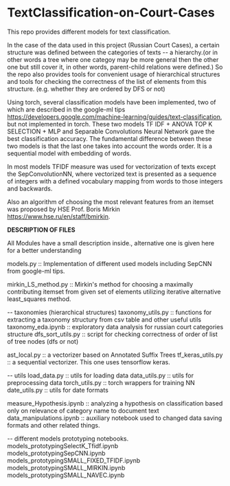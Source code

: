 # TextClassification-on-Court-Cases

This repo provides different models for text classification.

In the case of the data used in this project (Russian Court Cases), a certain structure was defined between the categories of texts -- a hierarchy.(or in other words a 
tree where one categoy may be more general then the other one but still cover it, in other words, parent-child relations were defined.) So the repo also provides tools 
for convenient usage of hierarchical structures and tools for checking the correctness of the list of elements from this structure. (e.g. whether they are ordered by DFS
or not)

Using torch, several classification models have been implemented, two of which are described in the google-ml tips https://developers.google.com/machine-learning/guides/text-classification,
but not implemented in torch. 
These two models TF IDF + ANOVA TOP K SELECTION + MLP and Separable Convolutions Neural Network gave the best classification accuracy. 
The fundamental difference between these two models is that the last one takes into account the words order. It is a sequential model with embedding of words.

In most models TFIDF measure was used for vectorization of texts except the SepConvolutionNN, where vectorized text is presented as a sequence of integers with a 
defined vocabulary mapping from words to those integers and backwards.

Also an algorithm of choosing the most relevant features from an itemset was proposed by HSE Prof. Boris Mirkin https://www.hse.ru/en/staff/bmirkin. 

**DESCRIPTION OF FILES**

All Modules have a small description inside., alternative one is given here for a better understanding

models.py :: Implementation of different used models including SepCNN from google-ml tips.

mirkin_LS_method.py :: Mirkin's method for choosing a maximally contributing itemset from given set of elements utilizing iterative
alternative least_squares method.     


-- taxonomies (hierarchical structures)
taxonomy_utils.py :: functions for extracting a taxonomy structury from csv table and other useful utils
taxonomy_eda.ipynb :: exploratory data analysis for russian court categories structure
dfs_sort_utils.py :: script for checking correctness of order of list of tree nodes (dfs or not)
                  

ast_local.py :: a vectorizer based on Annotated Suffix Trees
tf_keras_utils.py :: a sequential vectorizer. This one uses tensorflow keras.

-- utils
load_data.py :: utils for loading data
data_utils.py :: utils for preprocessing data
torch_utils.py :: torch wrappers for training NN
date_utils.py :: utils for date formats

measure_Hypothesis.ipynb :: analyzing a hypothesis on classification based only on relevance of category name to document text    
data_manipulations.ipynb :: auxiliary notebook used to changed data saving formats and other related things.

-- different models prototyping notebooks.
models_prototypingSelectK_Tfidf.ipynb      
models_prototypingSepCNN.ipynb            
models_prototypingSMALL_FIXED_TFIDF.ipynb 
models_prototypingSMALL_MIRKIN.ipynb      
models_prototypingSMALL_NAVEC.ipynb      
